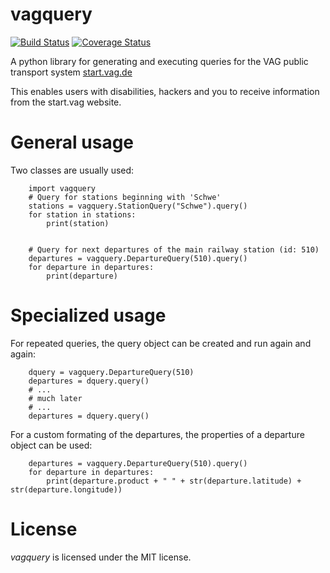 # vagquery

[![Build Status](https://travis-ci.org/derphilipp/vagquery.svg?branch=master)](https://travis-ci.org/derphilipp/vagquery)
[![Coverage Status](https://coveralls.io/repos/derphilipp/vagquery/badge.png?branch=master)](https://coveralls.io/r/derphilipp/vagquery?branch=master)


A python library for generating and executing queries for the VAG public transport system
[start.vag.de](https://start.vag.de)

This enables users with disabilities, hackers and you to receive information from the start.vag website.

# General usage

Two classes are usually used:

```
    import vagquery
    # Query for stations beginning with 'Schwe'
    stations = vagquery.StationQuery("Schwe").query()
    for station in stations:
        print(station)


    # Query for next departures of the main railway station (id: 510)
    departures = vagquery.DepartureQuery(510).query()
    for departure in departures:
        print(departure)
```

Specialized usage
============================

For repeated queries, the query object can be created and run again and again:

```
    dquery = vagquery.DepartureQuery(510)
    departures = dquery.query()
    # ...
    # much later
    # ...
    departures = dquery.query()
```

For a custom formating of the departures, the properties of a departure object can be used:

```
    departures = vagquery.DepartureQuery(510).query()
    for departure in departures:
        print(departure.product + " " + str(departure.latitude) + str(departure.longitude))
```

# License

*vagquery* is licensed under the MIT license.


